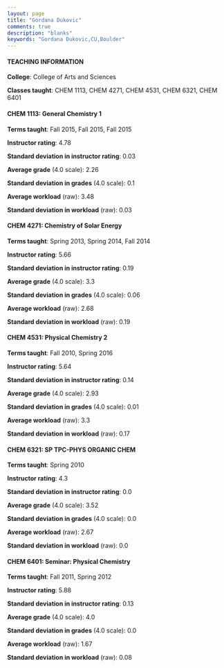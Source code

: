```yaml
---
layout: page
title: "Gordana Dukovic" 
comments: true
description: "blanks"
keywords: "Gordana Dukovic,CU,Boulder"
---
```

<head>
<script src="https://ajax.googleapis.com/ajax/libs/jquery/2.1.3/jquery.min.js"></script>
<script src="https://dl.dropboxusercontent.com/s/pc42nxpaw1ea4o9/highcharts.js?dl=0"></script>
<!-- <script src="../assets/js/highcharts.js"></script> -->
<style type="text/css">@font-face {
	font-family: "Bebas Neue";
	src: url(https://www.filehosting.org/file/details/544349/BebasNeue Regular.otf) format("opentype");
	}
	h1.Bebas { 
		font-family: "Bebas Neue", Verdana, Tahoma;
	}
</style>
</head>
	   
#### TEACHING INFORMATION

**College**: College of Arts and Sciences

**Classes taught**: CHEM 1113, CHEM 4271, CHEM 4531, CHEM 6321, CHEM 6401

#### CHEM 1113: General Chemistry 1

**Terms taught**: Fall 2015, Fall 2015, Fall 2015

**Instructor rating**: 4.78

**Standard deviation in instructor rating**: 0.03

**Average grade** (4.0 scale): 2.26

**Standard deviation in grades** (4.0 scale): 0.1

**Average workload** (raw): 3.48

**Standard deviation in workload** (raw): 0.03

#### CHEM 4271: Chemistry of Solar Energy

**Terms taught**: Spring 2013, Spring 2014, Fall 2014

**Instructor rating**: 5.66

**Standard deviation in instructor rating**: 0.19

**Average grade** (4.0 scale): 3.3

**Standard deviation in grades** (4.0 scale): 0.06

**Average workload** (raw): 2.68

**Standard deviation in workload** (raw): 0.19

#### CHEM 4531: Physical Chemistry 2

**Terms taught**: Fall 2010, Spring 2016

**Instructor rating**: 5.64

**Standard deviation in instructor rating**: 0.14

**Average grade** (4.0 scale): 2.93

**Standard deviation in grades** (4.0 scale): 0.01

**Average workload** (raw): 3.3

**Standard deviation in workload** (raw): 0.17

#### CHEM 6321: SP TPC-PHYS ORGANIC CHEM

**Terms taught**: Spring 2010

**Instructor rating**: 4.3

**Standard deviation in instructor rating**: 0.0

**Average grade** (4.0 scale): 3.52

**Standard deviation in grades** (4.0 scale): 0.0

**Average workload** (raw): 2.67

**Standard deviation in workload** (raw): 0.0

#### CHEM 6401: Seminar: Physical Chemistry

**Terms taught**: Fall 2011, Spring 2012

**Instructor rating**: 5.88

**Standard deviation in instructor rating**: 0.13

**Average grade** (4.0 scale): 4.0

**Standard deviation in grades** (4.0 scale): 0.0

**Average workload** (raw): 1.67

**Standard deviation in workload** (raw): 0.08


